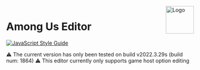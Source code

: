 <img width="75px" height="75px" align="right" alt="Logo" src="https://i.ibb.co/mG8Ynxz/1.png" title="Among Us Editor"/>

# Among Us Editor

[![JavaScript Style Guide](https://img.shields.io/badge/code_style-standard-brightgreen.svg)](https://standardjs.com)

⚠️ The current version has only been tested on build v2022.3.29s (build num: 1864)
⚠️ This editor currently only supports game host option editing